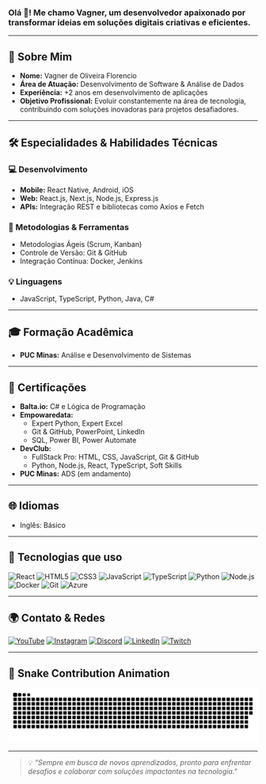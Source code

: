 <h3 align="left">Olá 👋! Me chamo Vagner, um desenvolvedor apaixonado por transformar ideias em soluções digitais criativas e eficientes.</h3>

---

## 🚀 Sobre Mim

- **Nome:** Vagner de Oliveira Florencio  
- **Área de Atuação:** Desenvolvimento de Software & Análise de Dados  
- **Experiência:** +2 anos em desenvolvimento de aplicações  
- **Objetivo Profissional:** Evoluir constantemente na área de tecnologia, contribuindo com soluções inovadoras para projetos desafiadores.

---

## 🛠️ Especialidades & Habilidades Técnicas

### 💻 Desenvolvimento

- **Mobile:** React Native, Android, iOS  
- **Web:** React.js, Next.js, Node.js, Express.js  
- **APIs:** Integração REST e bibliotecas como Axios e Fetch

### 🧠 Metodologias & Ferramentas

- Metodologias Ágeis (Scrum, Kanban)  
- Controle de Versão: Git & GitHub  
- Integração Contínua: Docker, Jenkins

### 💡 Linguagens

- JavaScript, TypeScript, Python, Java, C#

---

## 🎓 Formação Acadêmica

- **PUC Minas:** Análise e Desenvolvimento de Sistemas

---

## 📜 Certificações

- **Balta.io:** C# e Lógica de Programação  
- **Empowaredata:**  
  - Expert Python, Expert Excel  
  - Git & GitHub, PowerPoint, LinkedIn  
  - SQL, Power BI, Power Automate  
- **DevClub:**  
  - FullStack Pro: HTML, CSS, JavaScript, Git & GitHub  
  - Python, Node.js, React, TypeScript, Soft Skills  
- **PUC Minas:** ADS (em andamento)

---

## 🌐 Idiomas

- Inglês: Básico

---

## 🧰 Tecnologias que uso

<div align="left">
  <img src="https://cdn.jsdelivr.net/gh/devicons/devicon/icons/react/react-original.svg" height="30" alt="React" />
  <img src="https://cdn.jsdelivr.net/gh/devicons/devicon/icons/html5/html5-original.svg" height="30" alt="HTML5" />
  <img src="https://cdn.jsdelivr.net/gh/devicons/devicon/icons/css3/css3-original.svg" height="30" alt="CSS3" />
  <img src="https://cdn.jsdelivr.net/gh/devicons/devicon/icons/javascript/javascript-original.svg" height="30" alt="JavaScript" />
  <img src="https://cdn.jsdelivr.net/gh/devicons/devicon/icons/typescript/typescript-original.svg" height="30" alt="TypeScript" />
  <img src="https://cdn.jsdelivr.net/gh/devicons/devicon/icons/python/python-original.svg" height="30" alt="Python" />
  <img src="https://cdn.jsdelivr.net/gh/devicons/devicon/icons/nodejs/nodejs-original.svg" height="30" alt="Node.js" />
  <img src="https://cdn.jsdelivr.net/gh/devicons/devicon/icons/docker/docker-original.svg" height="30" alt="Docker" />
  <img src="https://cdn.jsdelivr.net/gh/devicons/devicon/icons/git/git-original.svg" height="30" alt="Git" />
  <img src="https://cdn.jsdelivr.net/gh/devicons/devicon/icons/azure/azure-original.svg" height="30" alt="Azure" />
</div>

---

## 🌍 Contato & Redes

<div align="left">
  <a href="#"><img src="https://img.shields.io/static/v1?message=YouTube&logo=youtube&label=&color=FF0000&logoColor=white&style=for-the-badge" height="35" alt="YouTube"/></a>
  <a href="#"><img src="https://img.shields.io/static/v1?message=Instagram&logo=instagram&label=&color=E4405F&logoColor=white&style=for-the-badge" height="35" alt="Instagram"/></a>
  <a href="#"><img src="https://img.shields.io/static/v1?message=Discord&logo=discord&label=&color=7289DA&logoColor=white&style=for-the-badge" height="35" alt="Discord"/></a>
  <a href="#"><img src="https://img.shields.io/static/v1?message=LinkedIn&logo=linkedin&label=&color=0077B5&logoColor=white&style=for-the-badge" height="35" alt="LinkedIn"/></a>
  <a href="#"><img src="https://img.shields.io/static/v1?message=Twitch&logo=twitch&label=&color=9146FF&logoColor=white&style=for-the-badge" height="35" alt="Twitch"/></a>
</div>

---

## 🐍 Snake Contribution Animation

![snake gif](https://raw.githubusercontent.com/v4gn32/v4gn32/main/snake.svg)

---

> 💡 *"Sempre em busca de novos aprendizados, pronto para enfrentar desafios e colaborar com soluções impactantes na tecnologia."*
